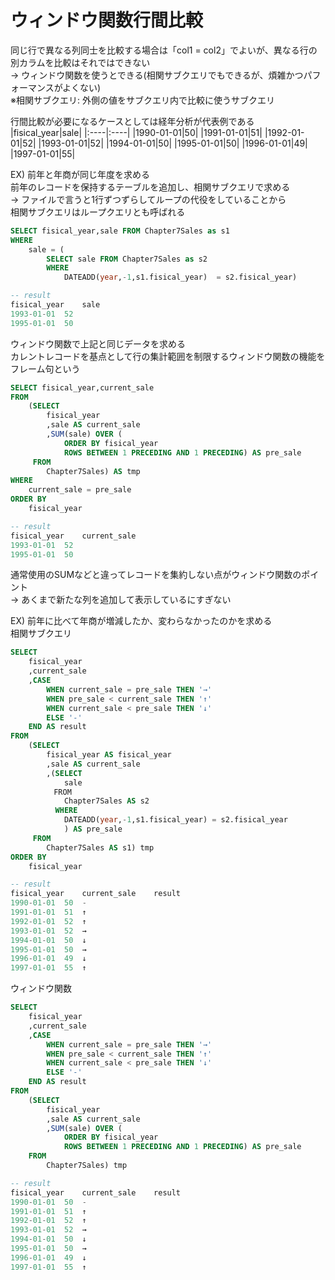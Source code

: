# ウィンドウ関数行間比較
同じ行で異なる列同士を比較する場合は「col1 = col2」でよいが、異なる行の別カラムを比較はそれではできない  
-> ウィンドウ関数を使うとできる(相関サブクエリでもできるが、煩雑かつパフォーマンスがよくない)  
※相関サブクエリ: 外側の値をサブクエリ内で比較に使うサブクエリ  

行間比較が必要になるケースとしては経年分析が代表例である  
|fisical_year|sale|
|:----|:----|
|1990-01-01|50|
|1991-01-01|51|
|1992-01-01|52|
|1993-01-01|52|
|1994-01-01|50|
|1995-01-01|50|
|1996-01-01|49|
|1997-01-01|55|

EX) 前年と年商が同じ年度を求める  
前年のレコードを保持するテーブルを追加し、相関サブクエリで求める  
-> ファイルで言うと1行ずつずらしてループの代役をしていることから  
相関サブクエリはループクエリとも呼ばれる
``` sql
SELECT fisical_year,sale FROM Chapter7Sales as s1
WHERE
	sale = (
		SELECT sale FROM Chapter7Sales as s2
		WHERE
			DATEADD(year,-1,s1.fisical_year)  = s2.fisical_year)

-- result
fisical_year	sale
1993-01-01	52
1995-01-01	50
```
ウィンドウ関数で上記と同じデータを求める  
カレントレコードを基点として行の集計範囲を制限するウィンドウ関数の機能をフレーム句という
``` sql
SELECT fisical_year,current_sale 
FROM
	(SELECT
		fisical_year
		,sale AS current_sale
		,SUM(sale) OVER (
			ORDER BY fisical_year
			ROWS BETWEEN 1 PRECEDING AND 1 PRECEDING) AS pre_sale
	 FROM
		Chapter7Sales) AS tmp
WHERE
	current_sale = pre_sale
ORDER BY
	fisical_year

-- result
fisical_year	current_sale
1993-01-01	52
1995-01-01	50
```
通常使用のSUMなどと違ってレコードを集約しない点がウィンドウ関数のポイント  
-> あくまで新たな列を追加して表示しているにすぎない

EX) 前年に比べて年商が増減したか、変わらなかったのかを求める  
相関サブクエリ
``` sql
SELECT
	fisical_year
	,current_sale
	,CASE
		WHEN current_sale = pre_sale THEN '→'
		WHEN pre_sale < current_sale THEN '↑'
		WHEN current_sale < pre_sale THEN '↓'
		ELSE '-'
	END AS result
FROM
	(SELECT
		fisical_year AS fisical_year
		,sale AS current_sale
		,(SELECT
			sale
		　FROM
			Chapter7Sales AS s2
		  WHERE
			DATEADD(year,-1,s1.fisical_year) = s2.fisical_year
			) AS pre_sale
	 FROM
		Chapter7Sales AS s1) tmp
ORDER BY
	fisical_year

-- result
fisical_year	current_sale	result
1990-01-01	50	-
1991-01-01	51	↑
1992-01-01	52	↑
1993-01-01	52	→
1994-01-01	50	↓
1995-01-01	50	→
1996-01-01	49	↓
1997-01-01	55	↑
```
ウィンドウ関数
``` sql
SELECT
	fisical_year
	,current_sale
	,CASE
		WHEN current_sale = pre_sale THEN '→'
		WHEN pre_sale < current_sale THEN '↑'
		WHEN current_sale < pre_sale THEN '↓'
		ELSE '-'
	END AS result 
FROM
	(SELECT
		fisical_year
		,sale AS current_sale
		,SUM(sale) OVER (
			ORDER BY fisical_year
			ROWS BETWEEN 1 PRECEDING AND 1 PRECEDING) AS pre_sale
	FROM
		Chapter7Sales) tmp

-- result
fisical_year	current_sale	result
1990-01-01	50	-
1991-01-01	51	↑
1992-01-01	52	↑
1993-01-01	52	→
1994-01-01	50	↓
1995-01-01	50	→
1996-01-01	49	↓
1997-01-01	55	↑
```
